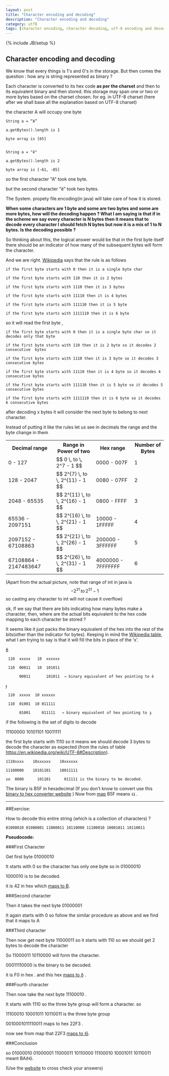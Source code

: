 ```yaml
---
layout: post
title: "Character encoding and decoding"
description: "Character encoding and decoding"
category: utf8
tags: [character encoding, character decoding, utf-8 encoding and decoding]
---
```

{% include JB/setup %}

## Character encoding and decoding


We know that every things is 1's and 0's in the storage. But then comes the question : 
how any is string represented as binary ?

Each character is converted to its hex code **as per the charset** and then to its equivalent binary and then stored.
this storage may span one or two or more bytes based on the charset chosen.
for eg. in UTF-8 charset (here after we shall base all the explanation based on UTF-8 charset)

the character A will occupy one byte

    String a = “A”

    a.getBytes().length is 1

    byte array is [65]


    String a = "ë"

    a.getBytes().length is 2

    byte array is [-61, -85]


so the first character "A" took one byte.

but the second character "ë" took two bytes.

The System. propety file.encoding(in java) will take care of how it is stored.


**When some characters are 1 byte and some are two bytes and some are more bytes, how will the decoding happen ?
What I am saying is that if in the scheme we say every character is N bytes then it means that to decode every character I should fetch N bytes but now it is a mix of 1 to N bytes. Is the decoding possible ?**

So thinking about this, the logical answer would be that in the first byte itself there should be an indicator of how
many of the subsequent bytes will form the character.

And we are right. [Wikipedia](https://en.wikipedia.org/wiki/UTF-8#Description) says that the rule is as follows

    if the first byte starts with 0 then it is a single byte char

    if the first byte starts with 110 then it is 2 bytes
    
    if the first byte starts with 1110 then it is 3 bytes
    
    if the first byte starts with 11110 then it is 4 bytes
   
    if the first byte starts with 111110 then it is 5 byte
    
    if the first byte starts with 1111110 then it is 6 byte
    
    

so it will read the first byte , 

    if the first byte starts with 0 then it is a single byte char so it decodes only that byte
    
    if the first byte starts with 110 then it is 2 byte so it decodes 2 consecutive  bytes
    
    if the first byte starts with 1110 then it is 3 byte so it decodes 3  consecutive bytes
    
    if the first byte starts with 11110 then it is 4 byte so it decodes 4 consecutive bytes
    
    if the first byte starts with 111110 then it is 5 byte so it decodes 5 consecutive bytes
    
    if the first byte starts with 1111110 then it is 6 byte so it decodes 6 consecutive bytes


after decoding x bytes it will consider the next byte to belong to next character.

Instead of putting it like the rules let us see in decimals the range and the byte change in them

<table class="table table-striped">
<tr>
   <th>Decimal range </th>
   <th style="text-align: center">Range in Power of two </th>
   <th>Hex range</th>
   <th>Number of Bytes</th>
</tr>
<tr>
   <td>0 - 127</td>
   <td> $$ 0  \, to  \, 2^7 - 1 $$</td>
   <td>0000 - 007F </td>
   <td>1</td>
</tr>
<tr>
   <td>128 - 2047</td>
   <td> $$ 2^{7}  \, to  \, 2^{11} - 1 $$</td>
   <td>0080 - 07FF </td>
   <td>2</td>
</tr>
<tr>
   <td>2048 - 65535</td>
   <td> $$ 2^{11}  \, to  \, 2^{16} - 1 $$</td>
   <td>0800 - FFFF</td>
   <td>3</td>
</tr>
<tr>
   <td>65536 - 2097151 </td>
   <td> $$ 2^{16}  \, to  \, 2^{21} - 1 $$</td>
   <td>10000 - 1FFFFF</td>
   <td>4</td>
</tr>
<tr>
   <td>2097152 - 67108863</td>
   <td> $$ 2^{21}  \, to  \, 2^{26} - 1 $$</td>
   <td>200000 - 3FFFFFF</td>
   <td>5</td>
</tr>
<tr>
   <td>67108864 - 2147483647</td>
   <td> $$ 2^{26}  \, to  \, 2^{31} - 1 $$</td>
   <td>4000000 - 7FFFFFFF</td>
   <td>6</td>
</tr>
</table>

(Apart from the actual picture, note that range of int in java is $$ -2^{31}  \, to  \, 2^{31} - 1 $$
so casting any character to int will not cause it overflow)

ok,  If we say that there are bits indicating how many bytes make a character, then, where are the actual bits equivalent to the hex code mapping to each character be stored ?

It seems like it just packs the binary equivalent of the hex into the rest of the bits(other than the indicator for bytes). 
Keeping in mind the [Wikipedia table](https://en.wikipedia.org/wiki/UTF-8#Description), what I am trying to say is that it will fill the bits in place of the ‘x’.

[ë](http://www.utf8-chartable.de/unicode-utf8-table.pl?utf8=bin)

     110  xxxxx   10  xxxxxx 

     110  00011   10  101011	

          00011       101011  → binary equivalent of hex pointing to ë

[ɟ](http://www.utf8-chartable.de/unicode-utf8-table.pl?start=512&utf8=bin)

     110  xxxxx  10 xxxxxx 

     110  01001  10 011111	 

          01001     011111   → binary equivalent of hex pointing to ɟ

if the following is the set of digits to decode

11100000    10101101    10011111

the first byte starts with 1110 so it means we should decode 3 bytes to decode the character as expected (from the rules of table https://en.wikipedia.org/wiki/UTF-8#Description).

    1110xxxx    10xxxxxx    10xxxxxx

    11100000    10101101    10011111

    so  0000      101101      011111 is the binary to be decoded.

The binary is B5F in  hexadecimal (If you don't know to convert use this [binary to hex converter website](http://www.binaryhexconverter.com/binary-to-hex-converter) )
Now from [map](http://www.utf8-chartable.de/unicode-utf8-table.pl?start=2816&number=1024&utf8=bin) B5F means  ୟ
.

***


##Exercise:



How to decode this entire string (which is a collection of characters) ?

    01000010 01000001 11000011 10110000 11100010 10001011 10110011

**Pseudocode:**

###First Character

Get first byte 01000010

It starts with 0 so the character has only one byte so in 01000010

1000010 is to be decoded.

it is 42 in hex which [maps to B](http://www.utf8-chartable.de/unicode-utf8-table.pl?utf8=bin).

###Second character

Then it takes the next byte 01000001

It again starts with 0 so follow the similar procedure as above and we find that it maps to 
A

###Third character

Then now get next byte 11000011 so it starts with 110 so we should get 2 bytes to decode the character

So  11000011 10110000 will form the character.

00011110000 is the binary to be decoded.

it is F0  in hex  . and this hex [maps to ð](http://www.utf8-chartable.de/unicode-utf8-table.pl?number=1024&utf8=bin) .

###Fourth character

Then now take the next byte 11100010 .

It starts with 1110 so the three byte group will form a character.
so 

11100010 10001011 10110011 is the three byte group

0010001011110011 maps to hex 22F3 .

now see from map that 22F3 [maps to ⋳](http://www.utf8-chartable.de/unicode-utf8-table.pl?start=7936&number=1024&utf8=bin).

###Conclusion

so 01000010 01000001 11000011 10110000 11100010 10001011 10110011 meant BAð⋳.

(Use the [website](https://sites.google.com/site/nathanlexwww/tools/utf8-convert) to cross check your answers)

